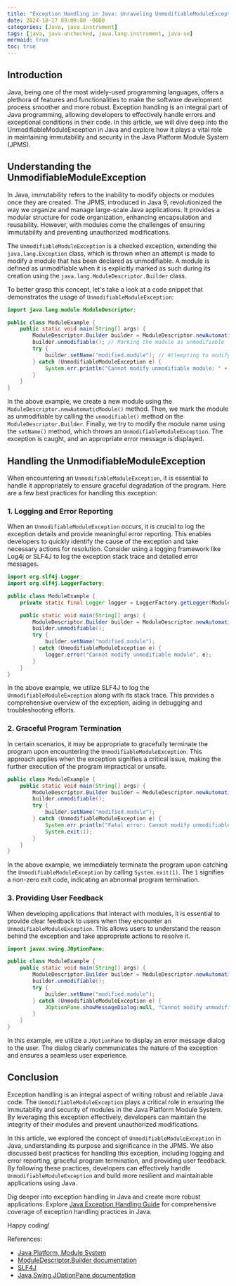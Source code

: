 ```yaml
---
title: "Exception Handling in Java: Unraveling UnmodifiableModuleException"
date: 2024-10-17 09:00:00 -0000
categories: [Java, java.instrument]
tags: [java, java-unchecked, java.lang.instrument, java-se]
mermaid: true
toc: true
---
```



## Introduction

Java, being one of the most widely-used programming languages, offers a plethora of features and functionalities to make the software development process smoother and more robust. Exception handling is an integral part of Java programming, allowing developers to effectively handle errors and exceptional conditions in their code. In this article, we will dive deep into the UnmodifiableModuleException in Java and explore how it plays a vital role in maintaining immutability and security in the Java Platform Module System (JPMS).

## Understanding the UnmodifiableModuleException

In Java, immutability refers to the inability to modify objects or modules once they are created. The JPMS, introduced in Java 9, revolutionized the way we organize and manage large-scale Java applications. It provides a modular structure for code organization, enhancing encapsulation and reusability. However, with modules come the challenges of ensuring immutability and preventing unauthorized modifications.

The `UnmodifiableModuleException` is a checked exception, extending the `java.lang.Exception` class, which is thrown when an attempt is made to modify a module that has been declared as unmodifiable. A module is defined as unmodifiable when it is explicitly marked as such during its creation using the `java.lang.ModuleDescriptor.Builder` class.

To better grasp this concept, let's take a look at a code snippet that demonstrates the usage of `UnmodifiableModuleException`:

```java
import java.lang.module.ModuleDescriptor;

public class ModuleExample {
    public static void main(String[] args) {
        ModuleDescriptor.Builder builder = ModuleDescriptor.newAutomaticModule("example.module");
        builder.unmodifiable(); // Marking the module as unmodifiable
        try {
            builder.setName("modified.module"); // Attempting to modify the module name
        } catch (UnmodifiableModuleException e) {
            System.err.println("Cannot modify unmodifiable module: " + e.getMessage());
        }
    }
}
```

In the above example, we create a new module using the `ModuleDescriptor.newAutomaticModule()` method. Then, we mark the module as unmodifiable by calling the `unmodifiable()` method on the `ModuleDescriptor.Builder`. Finally, we try to modify the module name using the `setName()` method, which throws an `UnmodifiableModuleException`. The exception is caught, and an appropriate error message is displayed.

## Handling the UnmodifiableModuleException

When encountering an `UnmodifiableModuleException`, it is essential to handle it appropriately to ensure graceful degradation of the program. Here are a few best practices for handling this exception:

### 1. Logging and Error Reporting

When an `UnmodifiableModuleException` occurs, it is crucial to log the exception details and provide meaningful error reporting. This enables developers to quickly identify the cause of the exception and take necessary actions for resolution. Consider using a logging framework like Log4j or SLF4J to log the exception stack trace and detailed error messages.

```java
import org.slf4j.Logger;
import org.slf4j.LoggerFactory;

public class ModuleExample {
    private static final Logger logger = LoggerFactory.getLogger(ModuleExample.class);

    public static void main(String[] args) {
        ModuleDescriptor.Builder builder = ModuleDescriptor.newAutomaticModule("example.module");
        builder.unmodifiable();
        try {
            builder.setName("modified.module");
        } catch (UnmodifiableModuleException e) {
            logger.error("Cannot modify unmodifiable module", e);
        }
    }
}
```

In the above example, we utilize SLF4J to log the `UnmodifiableModuleException` along with its stack trace. This provides a comprehensive overview of the exception, aiding in debugging and troubleshooting efforts.

### 2. Graceful Program Termination

In certain scenarios, it may be appropriate to gracefully terminate the program upon encountering the `UnmodifiableModuleException`. This approach applies when the exception signifies a critical issue, making the further execution of the program impractical or unsafe.

```java
public class ModuleExample {
    public static void main(String[] args) {
        ModuleDescriptor.Builder builder = ModuleDescriptor.newAutomaticModule("example.module");
        builder.unmodifiable();
        try {
            builder.setName("modified.module");
        } catch (UnmodifiableModuleException e) {
            System.err.println("Fatal error: Cannot modify unmodifiable module");
            System.exit(1);
        }
    }
}
```

In the above example, we immediately terminate the program upon catching the `UnmodifiableModuleException` by calling `System.exit(1)`. The `1` signifies a non-zero exit code, indicating an abnormal program termination.

### 3. Providing User Feedback

When developing applications that interact with modules, it is essential to provide clear feedback to users when they encounter an `UnmodifiableModuleException`. This allows users to understand the reason behind the exception and take appropriate actions to resolve it.

```java
import javax.swing.JOptionPane;

public class ModuleExample {
    public static void main(String[] args) {
        ModuleDescriptor.Builder builder = ModuleDescriptor.newAutomaticModule("example.module");
        builder.unmodifiable();
        try {
            builder.setName("modified.module");
        } catch (UnmodifiableModuleException e) {
            JOptionPane.showMessageDialog(null, "Cannot modify unmodifiable module", "Error", JOptionPane.ERROR_MESSAGE);
        }
    }
}
```

In this example, we utilize a `JOptionPane` to display an error message dialog to the user. The dialog clearly communicates the nature of the exception and ensures a seamless user experience.

## Conclusion

Exception handling is an integral aspect of writing robust and reliable Java code. The `UnmodifiableModuleException` plays a critical role in ensuring the immutability and security of modules in the Java Platform Module System. By leveraging this exception effectively, developers can maintain the integrity of their modules and prevent unauthorized modifications.

In this article, we explored the concept of `UnmodifiableModuleException` in Java, understanding its purpose and significance in the JPMS. We also discussed best practices for handling this exception, including logging and error reporting, graceful program termination, and providing user feedback. By following these practices, developers can effectively handle `UnmodifiableModuleException` and build more resilient and maintainable applications using Java.

Dig deeper into exception handling in Java and create more robust applications. Explore [Java Exception Handling Guide](https://www.example.com/javaguide/exception-handling) for comprehensive coverage of exception handling practices in Java.

Happy coding!

References:
- [Java Platform, Module System](https://docs.oracle.com/en/java/javase/14/docs/api/java.base/java/lang/module/package-summary.html)
- [ModuleDescriptor.Builder documentation](https://docs.oracle.com/en/java/javase/14/docs/api/java.base/java/lang/module/ModuleDescriptor.Builder.html)
- [SLF4J](http://www.slf4j.org/)
- [Java Swing JOptionPane documentation](https://docs.oracle.com/en/java/javase/14/docs/api/java.desktop/javax/swing/JOptionPane.html)
